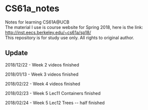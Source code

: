# CS61a_notes
Notes for learning CS61A@UCB <br>
The material I use is course website for Spring 2018, here is the link: http://inst.eecs.berkeley.edu/~cs61a/sp18/<br>
This repository is for study use only. All rights to original author.

## Update
2018/12/22 - Week 2 videos finished

2018/01/13 - Week 3 videos finished 

2018/02/22 - Week 4 videos finished

2018/02/23 - Week 5 Lec11 Containers finished

2018/02/24 - Week 5 Lec12 Trees -- half finished
